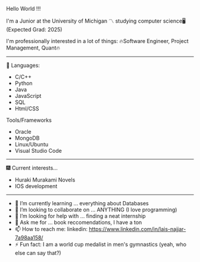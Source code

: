 Hello World !!! 

I'm a Junior at the University of Michigan 〽️ studying computer science🖥️ (Expected Grad: 2025)

I'm professionally interested in a lot of things:
🔥Software Engineer, Project Management, Quant🔥

-------------------------------------------------------------------------------------------------------------------------------------------
🥅 Languages:
- C/C++
- Python
- Java
- JavaScript
- SQL
- Html/CSS

Tools/Frameworks
- Oracle
- MongoDB
- Linux/Ubuntu
- Visual Studio Code
-------------------------------------------------------------------------------------------------------------------------------------------
🎆 Current interests...
- Huraki Murakami Novels 
- IOS development
-------------------------------------------------------------------------------------------------------------------------------------------
- 🌱 I’m currently learning ... everything about Databases
- 👯 I’m looking to collaborate on ... ANYTHING (I love programming)
- 🤔 I’m looking for help with ... finding a neat internship
- 💬 Ask me for ... book reccomendations, I have a ton
- 📫 How to reach me: linkedin: https://www.linkedin.com/in/lais-najjar-7a98aa158/ 
- ⚡ Fun fact: I am a world cup medalist in men's gymnastics (yeah, who else can say that?)


